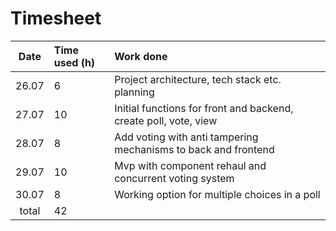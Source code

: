 # Timesheet

| Date  | Time used (h) | Work done                                                        |
|:-----:|:--------------|:-----------------------------------------------------------------|
| 26.07 | 6             | Project architecture, tech stack etc. planning                   |
| 27.07 | 10            | Initial functions for front and backend, create poll, vote, view |
| 28.07 | 8             | Add voting with anti tampering mechanisms to back and frontend   |
| 29.07 | 10            | Mvp with component rehaul and concurrent voting system           |
| 30.07 | 8             | Working option for multiple choices in a poll                    |
| total | 42            |                                                                  |